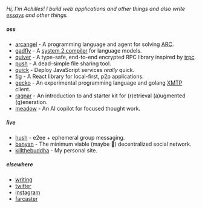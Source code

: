 _Hi, I'm Achilles! I build web applications and other things and also write [essays](https://ktb.pub) and other things._

##### oss

- [arcangel](https://github.com/killthebuddh4/arcangel) - A programming language and agent for solving [ARC](https://arcprize.org).
- [gadfly](https://github.com/killthebuddh4/gadfly) - A [system 2 compiler](https://gadfly.run) for language models.
- [quiver](https://github.com/killthebuddh4/quiver) - A type-safe, end-to-end encrypted RPC library inspired by [trpc](https://trpc.io).
- [push](https://github.com/killthebuddh4/push) - A dead-simple file sharing tool.
- [quick](https://github.com/killthebuddh4/quick) - Deploy JavaScript services _really_ quick.
- [fig](https://github.com/killthebuddh4/fig) - A React library for local-first, p2p applications.
- [gecko](https://github.com/killthebuddh4/gecko) - An experimental programming language and golang [XMTP](https://xmtp.org) client.
- [ragnar](https://github.com/killthebuddh4/ragnar) - An introduction to and starter kit for (r)etrieval (a)ugmented (g)eneration.
- [meadow](https://github.com/meadow-sh/meadow) - An AI copilot for focused thought work.

##### live

- [hush](https://hush.ktb.pub) - e2ee + ephemeral group messaging.
- [banyan](https://banyan.sh) - The minimum viable (maybe 😬) decentralized social network.
- [killthebuddha](https://ktb.pub) - My personal site.

##### elsewhere

- [writing](https://ktb.pub)
- [twitter](https://twitter.com/killthebuddha_)
- [instagram](https://instagram.com/killthebuddh4)
- [farcaster](https://warpcast.com/ktb)


